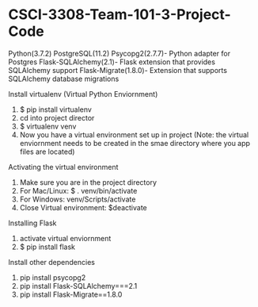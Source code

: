 # CSCI-3308-Team-101-3-Project-Code

Python(3.7.2)
PostgreSQL(11.2)
Psycopg2(2.7.7)- Python adapter for Postgres
Flask-SQLAlchemy(2.1)- Flask extension that provides SQLAlchemy support
Flask-Migrate(1.8.0)- Extension that supports SQLAlchemy database migrations


Install virtualenv (Virtual Python Enviornment)
1. $ pip install virtualenv
2. cd into project director
3. $ virtualenv venv
4. Now you have a virtual environment set up in project (Note: the virtual enviornment needs to be created in the smae directory where you app files are located)

Activating the virtual environment
1. Make sure you are in the project directory
2. For Mac/Linux: $ . venv/bin/activate
3. For Windows: venv/Scripts/activate
4. Close Virtual environment: $deactivate

Installing Flask
1. activate virtual enviornment
2. $ pip install flask

Install other dependencies
1. pip install psycopg2
2. pip install Flask-SQLAlchemy===2.1
3. pip install Flask-Migrate==1.8.0
